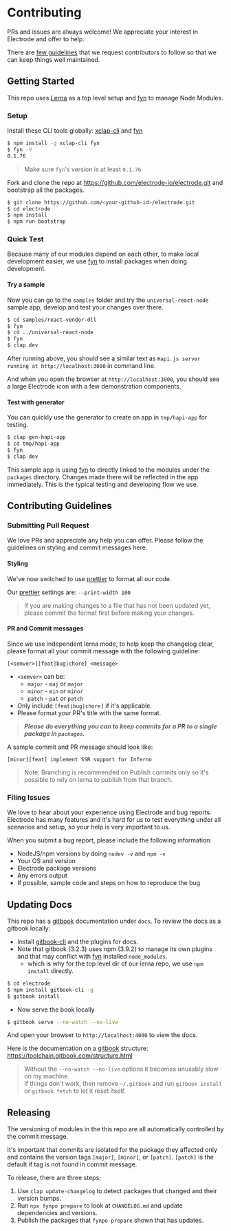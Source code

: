 # Contributing

PRs and issues are always welcome! We appreciate your interest in Electrode and offer to help.

There are [few guidelines](#contributing-guidelines) that we request contributors to follow so that we can keep things well maintained.

## Getting Started

This repo uses [Lerna] as a top level setup and [fyn] to manage Node Modules.

### Setup

Install these CLI tools globally: [xclap-cli] and [fyn]

```bash
$ npm install -g xclap-cli fyn
$ fyn -V
0.1.76
```

> Make sure `fyn`'s version is at least `0.1.76`

Fork and clone the repo at <https://github.com/electrode-io/electrode.git> and bootstrap all the packages.

```bash
$ git clone https://github.com/<your-github-id>/electrode.git
$ cd electrode
$ npm install
$ npm run bootstrap
```

### Quick Test

Because many of our modules depend on each other, to make local development easier, we use [fyn] to install packages when doing development.

#### Try a sample

Now you can go to the `samples` folder and try the `universal-react-node` sample app, develop and test your changes over there.

```bash
$ cd samples/react-vendor-dll
$ fyn
$ cd ../universal-react-node
$ fyn
$ clap dev
```

After running above, you should see a similar text as `Hapi.js server running at http://localhost:3000` in command line.

And when you open the browser at `http://localhost:3000`, you should see a large Electrode icon with a few demonstration components.

#### Test with generator

You can quickly use the generator to create an app in `tmp/hapi-app` for testing.

```bash
$ clap gen-hapi-app
$ cd tmp/hapi-app
$ fyn
$ clap dev
```

This sample app is using [fyn] to directly linked to the modules under the `packages` directory. Changes made there will be reflected in the app immediately. This is the typical testing and developing flow we use.

## Contributing Guidelines

### Submitting Pull Request

We love PRs and appreciate any help you can offer. Please follow the guidelines on styling and commit messages here.

#### Styling

We've now switched to use [prettier] to format all our code.

Our [prettier] settings are: `--print-width 100`

> If you are making changes to a file that has not been updated yet, please commit the format first before making your changes.

#### PR and Commit messages

Since we use independent lerna mode, to help keep the changelog clear, please format all your commit message with the following guideline:

`[<semver>][feat|bug|chore] <message>`

- `<semver>` can be:
  - `major` - `maj` or `major`
  - `minor` - `min` or `minor`
  - `patch` - `pat` or `patch`
- Only include `[feat|bug|chore]` if it's applicable.
- Please format your PR's title with the same format.

> **_Please do everything you can to keep commits for a PR to a single package in `packages`._**

A sample commit and PR message should look like:

```text
[minor][feat] implement SSR support for Inferno
```

> Note: Branching is recommended on Publish commits only so it's possible to rely on lerna to publish from that branch.

### Filing Issues

We love to hear about your experience using Electrode and bug reports. Electrode has many features and it's hard for us to test everything under all scenarios and setup, so your help is very important to us.

When you submit a bug report, please include the following information:

- NodeJS/npm versions by doing `nodev -v` and `npm -v`
- Your OS and version
- Electrode package versions
- Any errors output
- If possible, sample code and steps on how to reproduce the bug

## Updating Docs

This repo has a [gitbook] documentation under `docs`. To review the docs as a gitbook locally:

- Install [gitbook-cli] and the plugins for docs.
- Note that gitbook (3.2.3) uses npm (3.9.2) to manage its own plugins and that may conflict with [fyn] installed `node_modules`.
  - which is why for the top level dir of our lerna repo, we use `npm install` directly.

```bash
$ cd electrode
$ npm install gitbook-cli -g
$ gitbook install
```

- Now serve the book locally

```bash
$ gitbook serve --no-watch --no-live
```

And open your browser to `http://localhost:4000` to view the docs.

Here is the documentation on a [gitbook] structure: <https://toolchain.gitbook.com/structure.html>

> Without the `--no-watch --no-live` options it becomes unusably slow on my machine.\
> If things don't work, then remove `~/.gitbook` and run `gitbook install` or `gitbook fetch` to let it reset itself.

## Releasing

The versioning of modules in the this repo are all automatically controlled by the commit message.

It's important that commits are isolated for the package they affected only and contains the version tags `[major]`, `[minor]`, or `[patch]`. `[patch]` is the default if tag is not found in commit message.

To release, there are three steps:

1. Use `clap update-changelog` to detect packages that changed and their version bumps.
2. Run `npx fynpo prepare` to look at `CHANGELOG.md` and update dependencies and versions.
3. Publish the packages that `fynpo prepare` shown that has updates.

[gitbook-cli]: https://www.npmjs.com/package/gitbook-cli
[prettier]: https://www.npmjs.com/package/prettier
[lerna]: https://lernajs.io/
[gitbook]: https://www.gitbook.com
[xclap-cli]: https://www.npmjs.com/package/xclap-cli
[fyn]: https://www.npmjs.com/package/fyn
